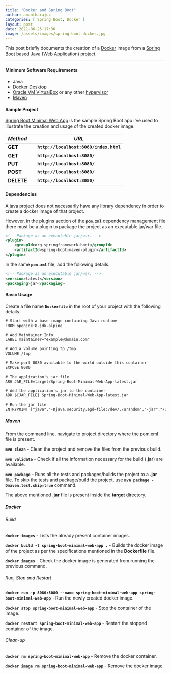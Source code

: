 ```yaml
---
title: "Docker and Spring Boot"
author: anantharajuc
categories: [ Spring Boot, Docker ]
layout: post
date: 2021-06-25 17:30
image: /assets/images/spring-boot-docker.jpg
---
```


This post briefly documents the creation of a [Docker](https://www.docker.com/) image from a [Spring Boot](https://spring.io/projects/spring-boot) based Java (Web Application) project.

---

#### Minimum Software Requirements

- Java
- [Docker Desktop](https://www.docker.com/products/docker-desktop)
- [Oracle VM VirtualBox](https://www.virtualbox.org/) or any other [hypervisor](https://en.wikipedia.org/wiki/Hypervisor)
- [Maven](https://maven.apache.org/)

#### Sample Project

[Spring Boot Minimal Web App](https://github.com/AnanthaRajuC/Spring-Boot-Minimal-Web-App) is the sample Spring Boot app i've used to illustrate the creation and usage of the created docker image.

| *Method*   |    |  *URL*                                 |
|------------|----|----------------------------------------|
| **GET**    |    | **`http://localhost:8080/index.html`** |
| **GET**    |    | **`http://localhost:8080/`**           |
| **PUT**    |    | **`http://localhost:8080/`**           | 
| **POST**   |    | **`http://localhost:8080/`**           | 
| **DELETE** |    | **`http://localhost:8080/`**           |

#### Dependencies

A java project does not necessarily have any library dependency in order to create a docker image of that project.

However, in the plugins section of the **`pom.xml`** dependency management file there must be a plugin to package the project as an executable jar/war file.

~~~xml
<!-- Package as an executable jar/war. -->
<plugin>
	<groupId>org.springframework.boot</groupId>
	<artifactId>spring-boot-maven-plugin</artifactId>
</plugin>
~~~

In the same **`pom.xml`** file, add the following details.

~~~xml
<!-- Package as an executable jar/war. -->
<version>latest</version>
<packaging>jar</packaging>
~~~

#### Basic Usage

Create a file name **`Dockerfile`** in the root of your project with the following details.

~~~txt
# Start with a base image containing Java runtime
FROM openjdk:8-jdk-alpine

# Add Maintainer Info
LABEL maintainer="example@domain.com"

# Add a volume pointing to /tmp
VOLUME /tmp

# Make port 8080 available to the world outside this container
EXPOSE 8080

# The application's jar file
ARG JAR_FILE=target/Spring-Boot-Minimal-Web-App-latest.jar

# Add the application's jar to the container
ADD ${JAR_FILE} Spring-Boot-Minimal-Web-App-latest.jar

# Run the jar file 
ENTRYPOINT ["java","-Djava.security.egd=file:/dev/./urandom","-jar","/Spring-Boot-Minimal-Web-App-latest.jar"]
~~~

##### Maven

From the command line, navigate to project directory where the pom.xml file is present.

**`mvn clean`** - Clean the project and remove the files from the previous build. 

**`mvn validate`** - Check if all the information necessary for the build (**.jar**) are available.

**`mvn package`** - Runs all the tests and packages/builds the project to a **.jar** file. To skip the tests and package/build the project, use **`mvn package -Dmaven.test.skip=true`** command.

The above mentioned **.jar** file is present inside the **target** directory.

##### Docker

###### Build 

**`docker images`** - Lists the already present container images.

**`docker build -t spring-boot-minimal-web-app .`** - Builds the docker image of the project as per the specifications mentioned in the **Dockerfile** file.

**`docker images`** - Check the docker image is generated from running the previous command.

###### Run, Stop and Restart

**`docker run -p 8080:8080 --name spring-boot-minimal-web-app spring-boot-minimal-web-app`** - Run the newly created docker image.

**`docker stop spring-boot-minimal-web-app`** - Stop the container of the image.

**`docker restart spring-boot-minimal-web-app`** - Restart the stopped container of the image.

###### Clean-up

**`docker rm spring-boot-minimal-web-app`** - Remove the docker container.

**`docker image rm spring-boot-minimal-web-app`** - Remove the docker image.






